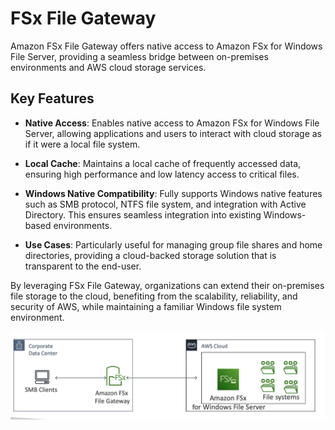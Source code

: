 # FSx File Gateway

Amazon FSx File Gateway offers native access to Amazon FSx for Windows File Server, providing a seamless bridge between on-premises environments and AWS cloud storage services.

## Key Features

- **Native Access**: Enables native access to Amazon FSx for Windows File Server, allowing applications and users to interact with cloud storage as if it were a local file system.

- **Local Cache**: Maintains a local cache of frequently accessed data, ensuring high performance and low latency access to critical files.

- **Windows Native Compatibility**: Fully supports Windows native features such as SMB protocol, NTFS file system, and integration with Active Directory. This ensures seamless integration into existing Windows-based environments.

- **Use Cases**: Particularly useful for managing group file shares and home directories, providing a cloud-backed storage solution that is transparent to the end-user.

By leveraging FSx File Gateway, organizations can extend their on-premises file storage to the cloud, benefiting from the scalability, reliability, and security of AWS, while maintaining a familiar Windows file system environment.

![FSx File Gateway](../resources/images/fsx-file-gateway.png)